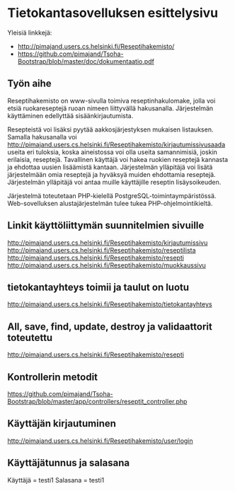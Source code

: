 # Tietokantasovelluksen esittelysivu

Yleisiä linkkejä:

* http://pimajand.users.cs.helsinki.fi/Reseptihakemisto/
* https://github.com/pimajand/Tsoha-Bootstrap/blob/master/doc/dokumentaatio.pdf

## Työn aihe

Reseptihakemisto on www-sivulla toimiva reseptinhakulomake, jolla voi etsiä ruokareseptejä ruoan nimeen liittyvällä hakusanalla. Järjestelmän käyttäminen edellyttää sisäänkirjautumista. 

Resepteistä voi lisäksi pyytää aakkosjärjestyksen mukaisen listauksen. Samalla hakusanalla voi http://pimajand.users.cs.helsinki.fi/Reseptihakemisto/kirjautumissivusaada useita eri tuloksia, koska aineistossa voi olla useita samannimisiä, joskin erilaisia, reseptejä. Tavallinen käyttäjä voi hakea ruokien reseptejä kannasta ja ehdottaa uusien lisäämistä kantaan. Järjestelmän ylläpitäjä voi lisätä järjestelmään omia reseptejä ja hyväksyä muiden ehdottamia reseptejä. Järjestelmän ylläpitäjä voi antaa muille käyttäjille reseptin lisäysoikeuden. 

Järjestelmä toteutetaan PHP-kielellä PostgreSQL-toimintaympäristössä. Web-sovelluksen alustajärjestelmän tulee tukea PHP-ohjelmointikieltä.

## Linkit käyttöliittymän suunnitelmien sivuille

http://pimajand.users.cs.helsinki.fi/Reseptihakemisto/kirjautumissivu
http://pimajand.users.cs.helsinki.fi/Reseptihakemisto/reseptilista
http://pimajand.users.cs.helsinki.fi/Reseptihakemisto/resepti
http://pimajand.users.cs.helsinki.fi/Reseptihakemisto/muokkaussivu

## tietokantayhteys toimii ja taulut on luotu

http://pimajand.users.cs.helsinki.fi/Reseptihakemisto/tietokantayhteys

## All, save, find, update, destroy ja validaattorit toteutettu

http://pimajand.users.cs.helsinki.fi/Reseptihakemisto/resepti

## Kontrollerin metodit

https://github.com/pimajand/Tsoha-Bootstrap/blob/master/app/controllers/reseptit_controller.php

## Käyttäjän kirjautuminen

http://pimajand.users.cs.helsinki.fi/Reseptihakemisto/user/login

## Käyttäjätunnus ja salasana

Käyttäjä = testi1
Salasana = testi1




